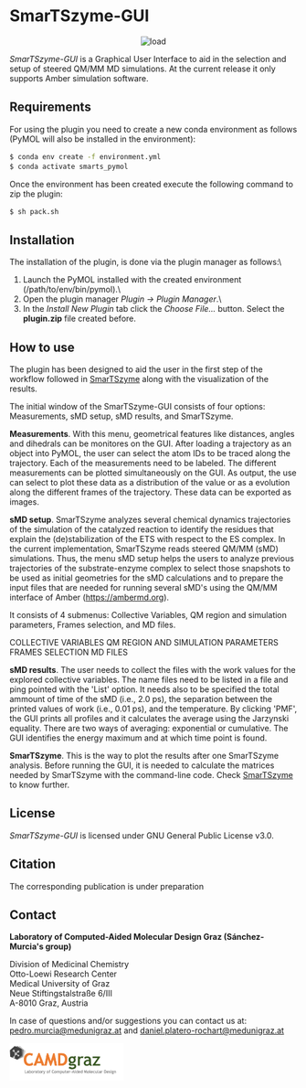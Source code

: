# SmarTSzyme-GUI
<div align="center">
<img src="images/header.png" alt="load" width="1000"/>
</div>

*SmarTSzyme-GUI* is a Graphical User Interface to aid in the selection and setup of steered QM/MM MD simulations. At the current release it only supports Amber simulation software.

## Requirements
For using the plugin you need to create a new conda environment as follows (PyMOL will also be installed in the environment):
```bash
$ conda env create -f environment.yml
$ conda activate smarts_pymol 
```
Once the environment has been created execute the following command to zip the plugin:
```bash
$ sh pack.sh
```

## Installation
The installation of the plugin, is done via the plugin manager as follows:\
1. Launch the PyMOL installed with the created environment (/path/to/env/bin/pymol).\
2. Open the plugin manager *Plugin -> Plugin Manager*.\
3. In the *Install New Plugin* tab click the *Choose File...* button. Select the **plugin.zip** file created before.

## How to use
The plugin has been designed to aid the user in the first step of the workflow followed in [SmarTSzyme](https://github.com/CAMDGraz/SmarTSzyme) along with the visualization of the results.

The initial window of the SmarTSzyme-GUI consists of four options: Measurements, sMD setup, sMD results, and SmarTSzyme. 



**Measurements**. With this menu, geometrical features like distances, angles and dihedrals can be monitores on the GUI. After loading a trajectory as an object into PyMOL, the user can select the atom IDs to be traced along the trajectory. Each of the measurements need to be labeled. The different measurements can be plotted simultaneously on the GUI. As output, the use can select to plot these data as a distribution of the value or as a evolution along the different frames of the trajectory. These data can be exported as images. 

**sMD setup**. SmarTSzyme analyzes several chemical dynamics trajectories of the simulation of the catalyzed reaction to identify the residues that explain the (de)stabilization of the ETS with respect to the ES complex. In the current implementation, SmarTSzyme reads steered QM/MM (sMD) simulations. Thus, the menu sMD setup helps the users to analyze previous trajectories of the substrate-enzyme complex to select those snapshots to be used as initial geometries for the sMD calculations and to prepare the input files that are needed for running several sMD's using the QM/MM interface of Amber (https://ambermd.org). 

It consists of 4 submenus: Collective Variables, QM region and simulation parameters, Frames selection, and MD files.

COLLECTIVE VARIABLES
QM REGION AND SIMULATION PARAMETERS
FRAMES SELECTION
MD FILES

**sMD results**. The user needs to collect the files with the work values for the explored collective variables. The name files need to be listed in a file and ping pointed with the 'List' option. It needs also to be specified the total ammount of time of the sMD (i.e., 2.0 ps), the separation between the printed values of work (i.e., 0.01 ps), and the temperature. By clicking 'PMF', the GUI prints all profiles and it calculates the average using the Jarzynski equality. There are two ways of averaging: exponential or cumulative. The GUI identifies the energy maximum and at which time point is found. 

**SmarTSzyme**. This is the way to plot the results after one SmarTSzyme analysis. Before running the GUI, it is needed to calculate the matrices needed by SmarTSzyme with the command-line code. Check [SmarTSzyme](https://github.com/CAMDGraz/SmarTSzyme) to know further. 



## License
*SmarTSzyme-GUI* is licensed under GNU General Public License v3.0.

## Citation
The corresponding publication is under preparation

## Contact
**Laboratory of Computed-Aided Molecular Design Graz (Sánchez-Murcia's group)**

Division of Medicinal Chemistry\
Otto-Loewi Research Center\
Medical University of Graz\
Neue Stiftingstalstraße 6/III\
A-8010 Graz, Austria
 
In case of questions and/or suggestions you can contact us at: pedro.murcia@medunigraz.at and daniel.platero-rochart@medunigraz.at

<img src="images/logo.png" alt="load" width="200"/>

